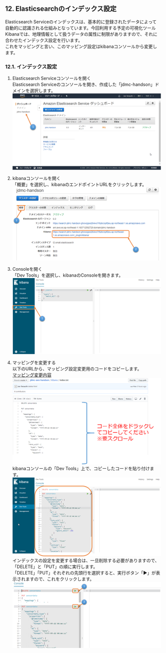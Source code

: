 ## 12. Elasticsearchのインデックス設定  
Elasticsearch Serviceのインデックスは、基本的に登録されたデータによって自動的に認識される仕組みとなっています。今回利用する予定の可視化ツールKibanaでは、地理情報として扱うデータの属性に制限がありますので、それに合わせたインデックス設定を行います。  
これをマッピングと言い、このマッピング設定はkibanaコンソールから変更します。  

### 12.1. インデックス設定  

1. Elasticsearch Serviceコンソールを開く  
Elasticsearch Serviceのコンソールを開き、作成した「jdmc-handson」ドメインを選択します。  
![図12.1-1](https://github.com/mimopa/jdmc-aws-handson/blob/master/docs/img/12-kibana-1.png)  

2. kibanaコンソールを開く  
「概要」を選択し、kibanaのエンドポイントURLをクリックします。  
![図12.1-2](https://github.com/mimopa/jdmc-aws-handson/blob/master/docs/img/12-kibana-2.png)  

3. Consoleを開く  
「Dev Tools」を選択し、kibanaのConsoleを開きます。  
![図12.1-3](https://github.com/mimopa/jdmc-aws-handson/blob/master/docs/img/12-kibana-3.png)  

4. マッピングを変更する  
以下のURLから、マッピング設定変更用のコードをコピーします。  
[マッピング変更内容](https://github.com/mimopa/jdmc-aws-handson/blob/master/kibana/index.txt)  
![図12.1-4-1](https://github.com/mimopa/jdmc-aws-handson/blob/master/docs/img/12-kibana-4.png)  
kibanaコンソールの「Dev Tools」上で、コピーしたコードを貼り付けます。  
![図12.1-4-2](https://github.com/mimopa/jdmc-aws-handson/blob/master/docs/img/12-kibana-5.png)  
インデックスの設定を変更する場合は、一旦削除する必要がありますので、「DELETE」と「PUT」の順に実行します。  
「DELETE」「PUT」それぞれの先頭行を選択すると、実行ボタン「▶」が表示されますので、これをクリックします。  
![図12.1-4-3](https://github.com/mimopa/jdmc-aws-handson/blob/master/docs/img/12-kibana-6.png)  
